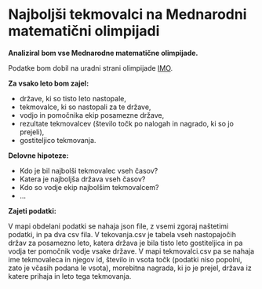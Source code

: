 **Najboljši tekmovalci na Mednarodni matematični olimpijadi**
=============================================================

**Analiziral bom vse Mednarodne matematične olimpijade.**

Podatke bom dobil na uradni strani olimpijade [IMO](https://www.imo-official.org/results_year.aspx).

**Za vsako leto bom zajel:**
* države, ki so tisto leto nastopale,
* tekmovalce, ki so nastopali za te države,
* vodjo in pomočnika ekip posamezne države,
* rezultate tekmovalcev (število točk po nalogah in nagrado, ki so jo prejeli),
* gostiteljico tekmovanja.

**Delovne hipoteze:**
* Kdo je bil najbolši tekmovalec vseh časov?
* Katera je najboljša država vseh časov?
* Kdo so vodje ekip najbolšim tekmovalcem?
* ...


**Zajeti podatki:**

V mapi obdelani podatki se nahaja json file, z vsemi zgoraj naštetimi podatki, in pa dva csv fila. V tekovanja.csv je tabela vseh nastopajočih držav za posamezno leto, katera država je bila tisto leto gostiteljica in pa vodja ter pomočnik vodje vsake države. V mapi tekmovalci.csv pa se nahaja ime tekmovaleca in njegov id, število in vsota točk (podatki niso popolni, zato je včasih podana le vsota), morebitna nagrada, ki jo je prejel, država iz katere prihaja in leto tega tekmovanja.




